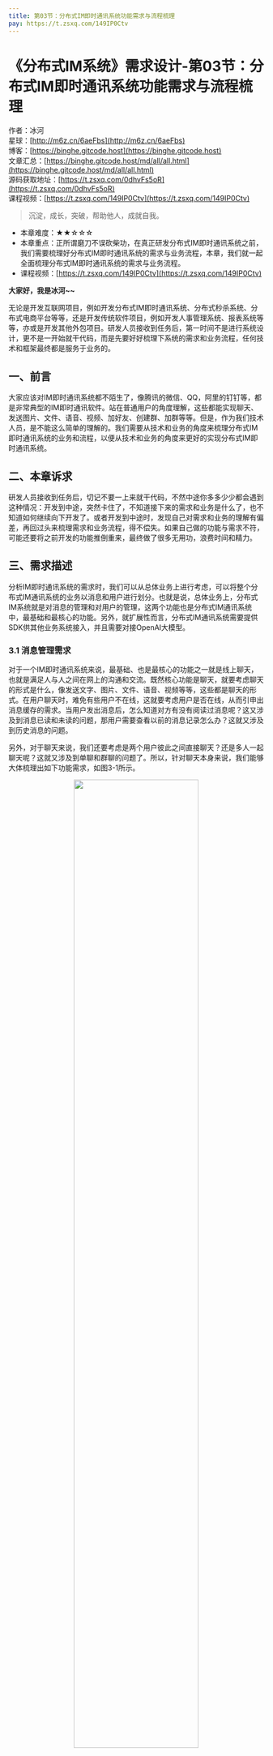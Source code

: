 ```yaml
---
title: 第03节：分布式IM即时通讯系统功能需求与流程梳理
pay: https://t.zsxq.com/149IP0Ctv
---
```


# 《分布式IM系统》需求设计-第03节：分布式IM即时通讯系统功能需求与流程梳理

作者：冰河
<br/>星球：[http://m6z.cn/6aeFbs](http://m6z.cn/6aeFbs)
<br/>博客：[https://binghe.gitcode.host](https://binghe.gitcode.host)
<br/>文章汇总：[https://binghe.gitcode.host/md/all/all.html](https://binghe.gitcode.host/md/all/all.html)
<br/>源码获取地址：[https://t.zsxq.com/0dhvFs5oR](https://t.zsxq.com/0dhvFs5oR)
<br/>课程视频：[https://t.zsxq.com/149IP0Ctv](https://t.zsxq.com/149IP0Ctv)

> 沉淀，成长，突破，帮助他人，成就自我。

* 本章难度：★★☆☆☆
* 本章重点：正所谓磨刀不误砍柴功，在真正研发分布式IM即时通讯系统之前，我们需要梳理好分布式IM即时通讯系统的需求与业务流程，本章，我们就一起全面梳理分布式IM即时通讯系统的需求与业务流程。
* 课程视频：[https://t.zsxq.com/149IP0Ctv](https://t.zsxq.com/149IP0Ctv)

**大家好，我是冰河~~**

无论是开发互联网项目，例如开发分布式IM即时通讯系统、分布式秒杀系统、分布式电商平台等等，还是开发传统软件项目，例如开发人事管理系统、报表系统等等，亦或是开发其他外包项目。研发人员接收到任务后，第一时间不是进行系统设计，更不是一开始就干代码，而是先要好好梳理下系统的需求和业务流程，任何技术和框架最终都是服务于业务的。

## 一、前言

大家应该对IM即时通讯系统都不陌生了，像腾讯的微信、QQ，阿里的钉钉等，都是非常典型的IM即时通讯软件。站在普通用户的角度理解，这些都能实现聊天、发送图片、文件、语音、视频、加好友、创建群、加群等等。但是，作为我们技术人员，是不能这么简单的理解的。我们需要从技术和业务的角度来梳理分布式IM即时通讯系统的业务和流程，以便从技术和业务的角度来更好的实现分布式IM即时通讯系统。

## 二、本章诉求

研发人员接收到任务后，切记不要一上来就干代码，不然中途你多多少少都会遇到这种情况：开发到中途，突然卡住了，不知道接下来的需求和业务是什么了，也不知道如何继续向下开发了。或者开发到中途时，发现自己对需求和业务的理解有偏差，再回过头来梳理需求和业务流程，得不偿失。如果自己做的功能与需求不符，可能还要将之前开发的功能推倒重来，最终做了很多无用功，浪费时间和精力。

## 三、需求描述

分析IM即时通讯系统的需求时，我们可以从总体业务上进行考虑，可以将整个分布式IM通讯系统的业务以消息和用户进行划分。也就是说，总体业务上，分布式IM系统就是对消息的管理和对用户的管理，这两个功能也是分布式IM通讯系统中，最基础和最核心的功能。另外，就扩展性而言，分布式IM通讯系统需要提供SDK供其他业务系统接入，并且需要对接OpenAI大模型。

### 3.1 消息管理需求

对于一个IM即时通讯系统来说，最基础、也是最核心的功能之一就是线上聊天，也就是满足人与人之间在网上的沟通和交流。既然核心功能是聊天，就要考虑聊天的形式是什么，像发送文字、图片、文件、语音、视频等等，这些都是聊天的形式。在用户聊天时，难免有些用户不在线，这就要考虑用户是否在线，从而引申出消息缓存的需求。当用户发出消息后，怎么知道对方有没有阅读过消息呢？这又涉及到消息已读和未读的问题，那用户需要查看以前的消息记录怎么办？这就又涉及到历史消息的问题。

另外，对于聊天来说，我们还要考虑是两个用户彼此之间直接聊天？还是多人一起聊天呢？这就又涉及到单聊和群聊的问题了。所以，针对聊天本身来说，我们能够大体梳理出如下功能需求，如图3-1所示。

<div align="center">
    <img src="https://binghe.gitcode.host/images/project/im/2023-11-26-001.png?raw=true" width="70%">
    <br/>
</div>

可以看到，针对聊天本身来说，最核心的需求就是：**发送文字、图片、文件、语音、视频、消息缓存、消息未读、已读、撤回，历史消息、单聊、群聊，以及其他一些需求。**

### 3.2 用户管理需求

分布式IM即时通讯系统另一个最基础，也是最核心的功能就是对用户的管理，对于用户本身来说，可以将其他的用户添加为自己的好友，也可以删除自己的好友。如果用户不想同时只和另外一个用户直接聊天，想同时与其他多个用户聊天，那么他可以创建一个群，将其他用户拉进群，他也可以将某个用户踢出群，解散群，填写群公告，修改群备注，查看群成员等。而其他用户也可以加群，退出群，查看群成员、修改自己在群内的昵称等等功能。这样一来，我们也大致梳理出了分布式IM即时通讯系统对用户管理的需求，如图3-2所示。

## 查看完整文章

加入[冰河技术](https://public.zsxq.com/groups/48848484411888.html)知识星球，解锁完整技术文章与完整代码